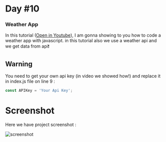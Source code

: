 # Day #10

### Weather App
In this tutorial ([Open in Youtube](https://youtu.be/iILFBGm_I9M)),  I am gonna showing to you how to code a weather app with javascript. in this tutorial also we use a weather api and we get data from api❗️

## Warning
You need to get your own api key (in video we showed how!) and replace it in index.js file on line 9 :

```javascript
const APIKey = 'Your Api Key';
```


# Screenshot
Here we have project screenshot :

![screenshot](screenshot.jpg)